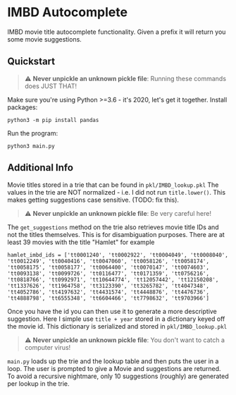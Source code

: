 # IMBD Autocomplete

IMBD movie title autocomplete functionality. Given a prefix it will return you some movie suggestions.

## Quickstart
> :warning: **Never unpickle an unknown pickle file**: Running these commands does JUST THAT!

Make sure you're using Python >=3.6 - it's 2020, let's get it together.
Install packages:
```
python3 -m pip install pandas
```
Run the program:
```
python3 main.py
```

## Additional Info

Movie titles stored in a trie that can be found in `pkl/IMBD_lookup.pkl` The values in the trie are NOT normalized - i.e. I did not run `title.lower()`. This makes getting suggestions case sensitive. (TODO: fix this).

> :warning: **Never unpickle an unknown pickle file**: Be very careful here!

The `get_suggestions` method on the trie also retrieves movie title IDs and not the titles themselves. This is for disambiguation purposes. There are at least 39 movies with the title "Hamlet" for example
```
hamlet_imbd_ids = ['tt0001240', 'tt0002922', 'tt0004049', 'tt0008040', 'tt0012249', 'tt0040416', 'tt0047060', 'tt0058126', 'tt0058174', 'tt0058175', 'tt0058177', 'tt0064400', 'tt0070147', 'tt0074603', 'tt0093138', 'tt0099726', 'tt0116477', 'tt0171359', 'tt0756216', 'tt0818766', 'tt0992971', 'tt10644774', 'tt12057442', 'tt12150208', 'tt1337626', 'tt1964758', 'tt3123390', 'tt3265782', 'tt4047348', 'tt4052786', 'tt4197632', 'tt4431574', 'tt4448876', 'tt4476736', 'tt4888798', 'tt6555348', 'tt6604466', 'tt7798632', 'tt9703966']
```

Once you have the id you can then use it to generate a more descriptive suggestion. Here I simple use `title + year` stored in a dictionary keyed off the movie id. This dictionary is serialized and stored in `pkl/IMBD_lookup.pkl`

> :warning: **Never unpickle an unknown pickle file**: You don't want to catch a computer virus!

`main.py` loads up the trie and the lookup table and then puts the user in a loop. The user is prompted to give a Movie and suggestions are returned. To avoid a recursive nightmare, only 10 suggestions (roughly) are generated per lookup in the trie.

